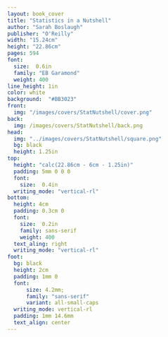 ```yaml
---
layout: book_cover
title: "Statistics in a Nutshell"
author: "Sarah Boslaugh"
publisher: "O'Reilly"
width: "15.24cm"
height: "22.86cm"
pages: 594
font:
  size:  0.6in
  family: "EB Garamond"
  weight: 400
line_height: 1in
color: white
background:  "#BB3023"
front:
  img: "/images/covers/StatNutshell/cover.png"
back:
  img: /images/covers/StatNutshell/back.png
head:
  img: "../images/covers/StatNutshell/square.png"
  bg: black
  height: 1.25in
top:
  height: "calc(22.86cm - 6cm - 1.25in)"
  padding: 5mm 0 0 0
  font:
    size:  0.4in
  writing_mode: "vertical-rl"
bottom:
  height: 4cm
  padding: 0.3cm 0
  font:
    size:  0.2in
    family: sans-serif
    weight: 400
  text_aling: right
  writing_mode: "vertical-rl"
foot:
  bg: black
  height: 2cm
  padding: 1mm 0
  font:
      size: 4.2mm;
      family: "sans-serif"
      variant: all-small-caps
  writing_mode: vertical-rl
  padding: 1mm 14.6mm
  text_align: center
---
```

